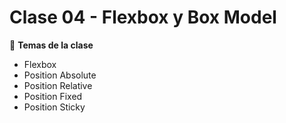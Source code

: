# Clase 04 - Flexbox y Box Model

🎯 **Temas de la clase**
- Flexbox
- Position Absolute
- Position Relative
- Position Fixed
- Position Sticky